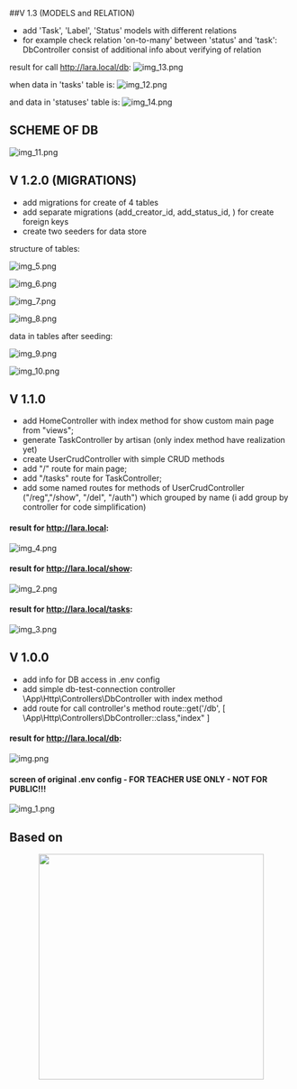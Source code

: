##V 1.3 (MODELS and RELATION)
- add 'Task', 'Label', 'Status' models with different relations
- for example check relation 'on-to-many' between 'status' and 'task': DbController consist of additional info about verifying of relation

result for call http://lara.local/db:
![img_13.png](img_13.png)

when data in 'tasks' table is:
![img_12.png](img_12.png)

and data in 'statuses' table is:
![img_14.png](img_14.png)

## SCHEME OF DB

![img_11.png](img_11.png)

## V 1.2.0 (MIGRATIONS)
- add migrations for create of 4 tables 
- add separate migrations (add_creator_id, add_status_id, ) for create foreign keys
- create two seeders for data store

structure of tables:

![img_5.png](img_5.png)

![img_6.png](img_6.png)

![img_7.png](img_7.png)

![img_8.png](img_8.png)

data in tables after seeding:

![img_9.png](img_9.png)

![img_10.png](img_10.png)

## V 1.1.0
- add HomeController with index method for show custom main page from "views";
- generate TaskController by artisan (only index method have realization yet)
- create UserCrudController with simple CRUD methods
- add "/" route for main page;
- add "/tasks" route for TaskController;
- add some named routes for methods of UserCrudController ("/reg","/show", "/del", "/auth") which grouped by name
  (i add group by controller for code simplification)

#### result for <http://lara.local>:
![img_4.png](img_4.png)

#### result for <http://lara.local/show>:
![img_2.png](img_2.png)

#### result for <http://lara.local/tasks>:
![img_3.png](img_3.png)

## V 1.0.0
- add info for DB access in .env config
- add simple db-test-connection controller \App\Http\Controllers\DbController with index method
- add route for call controller's method route::get('/db', [   \App\Http\Controllers\DbController::class,"index" ]
#### result for <http://lara.local/db>:
![img.png](img.png)

#### screen of original .env config - FOR TEACHER USE ONLY - NOT FOR PUBLIC!!! 
![img_1.png](img_1.png)




## Based on
<p align="center"><a href="https://laravel.com" target="_blank"><img src="https://raw.githubusercontent.com/laravel/art/master/logo-lockup/5%20SVG/2%20CMYK/1%20Full%20Color/laravel-logolockup-cmyk-red.svg" width="400"></a></p>

